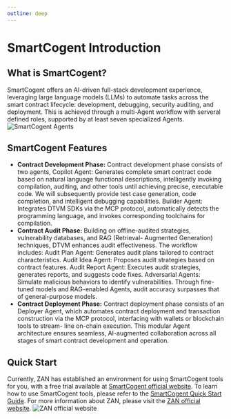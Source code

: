 ```yaml
---
outline: deep
---
```

# SmartCogent Introduction
## What is SmartCogent?
SmartCogent offers an AI-driven full-stack development experience, leveraging large language models (LLMs) to automate tasks across the smart contract lifecycle: development, debugging, security auditing, and deployment. This is achieved through a multi-Agent workflow with serveral defined roles, supported by at least seven specialized Agents.
![SmartCogent Agents](/Images/SmartCogent/SmartCogent_Agents.png)
## SmartCogent Features
- **Contract Development Phase:**
Contract development phase consists of two agents, Copilot Agent: Generates complete smart contract code based on natural language functional descriptions, intelligently invoking compilation, auditing, and other tools until achieving precise, executable code. We will subsequently provide test case generation, code completion, and intelligent debugging capabilities. Builder Agent: Integrates DTVM SDKs via the MCP protocol, automatically detects the programming language, and invokes corresponding toolchains for compilation.
- **Contract Audit Phase:**
Building on offline-audited strategies, vulnerability databases, and RAG (Retrieval- Augmented Generation) techniques, DTVM enhances audit effectiveness. The workflow includes: Audit Plan Agent: Generates audit plans tailored to contract characteristics. Audit Idea Agent: Proposes audit strategies based on contract features. Audit Report Agent: Executes audit strategies, generates reports, and suggests code fixes. Adversarial Agents: Simulate malicious behaviors to identify vulnerabilities. Through fine-tuned models and RAG-enabled Agents, audit accuracy surpasses that of general-purpose models.
- **Contract Deployment Phase:**
Contract deployment phase consists of an Deployer Agent, which automates contract deployment and transaction construction via the MCP protocol, interfacing with wallets or blockchain tools to stream- line on-chain execution. This modular Agent architecture ensures seamless, AI-augmented collaboration across all stages of smart contract development and operation.
## Quick Start
Currently, ZAN has established an environment for using SmartCogent tools for you, with a free trial available at [SmartCogent official website](https://zan.top/0x/dtvm-smart-cogent). To learn how to use SmartCogent tools, please refer to the [SmartCogent Quick Start Guide](https://docs.zan.top/docs/how-to-install-smartcogent). For more information about ZAN, please visit the [ZAN official website](https://zan.top).
![ZAN official website](/Images/SmartCogent/zan-official-website.png)

